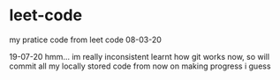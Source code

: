 # leet-code
my pratice code from leet code
08-03-20


19-07-20
hmm... im really inconsistent
learnt how git works now, so will commit all my locally stored code from now on
making progress i guess
